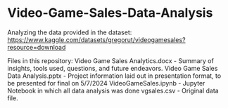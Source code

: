 # Video-Game-Sales-Data-Analysis
Analyzing the data provided in the dataset: https://www.kaggle.com/datasets/gregorut/videogamesales?resource=download

Files in this repository:
Video Game Sales Analytics.docx - Summary of insights, tools used, questions, and future endeavors.
Video Game Sales Data Analysis.pptx - Project information laid out in presentation format, to be presented for final on 5/7/2024
VideoGameSales.ipynb - Jupyter Notebook in which all data analysis was done
vgsales.csv - Original data file.
